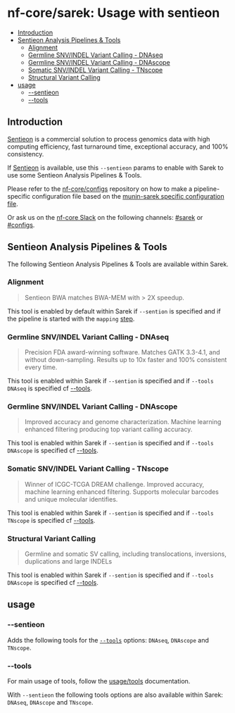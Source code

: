 # nf-core/sarek: Usage with sentieon <!-- omit in toc -->

- [Introduction](#introduction)
- [Sentieon Analysis Pipelines & Tools](#sentieon-analysis-pipelines--tools)
  - [Alignment](#alignment)
  - [Germline SNV/INDEL Variant Calling - DNAseq](#germline-snvindel-variant-calling---dnaseq)
  - [Germline SNV/INDEL Variant Calling - DNAscope](#germline-snvindel-variant-calling---dnascope)
  - [Somatic SNV/INDEL Variant Calling - TNscope](#somatic-snvindel-variant-calling---tnscope)
  - [Structural Variant Calling](#structural-variant-calling)
- [usage](#usage)
  - [--sentieon](#--sentieon)
  - [--tools](#--tools)

## Introduction

[Sentieon](https://www.sentieon.com/) is a commercial solution to process genomics data with high computing efficiency, fast turnaround time, exceptional accuracy, and 100% consistency.

If [Sentieon](https://www.sentieon.com/) is available, use this `--sentieon` params to enable with Sarek to use some Sentieon Analysis Pipelines & Tools.

Please refer to the [nf-core/configs](https://github.com/nf-core/configs#adding-a-new-pipeline-specific-config) repository on how to make a pipeline-specific configuration file based on the [munin-sarek specific configuration file](https://github.com/nf-core/configs/blob/master/conf/pipeline/sarek/munin.config).

Or ask us on the [nf-core Slack](http://nf-co.re/join/slack) on the following channels: [#sarek](https://nfcore.slack.com/channels/sarek) or [#configs](https://nfcore.slack.com/channels/configs).

## Sentieon Analysis Pipelines & Tools

The following Sentieon Analysis Pipelines & Tools are available within Sarek.

### Alignment

> Sentieon BWA matches BWA-MEM with > 2X speedup.

This tool is enabled by default within Sarek if `--sention` is specified and if the pipeline is started with the `mapping` [step](usage.md#--step).

### Germline SNV/INDEL Variant Calling - DNAseq

> Precision FDA award-winning software.
> Matches GATK 3.3-4.1, and without down-sampling. 
> Results up to 10x faster and 100% consistent every time.

This tool is enabled within Sarek if `--sention` is specified and if `--tools DNAseq` is specified cf [--tools](#--tools).

### Germline SNV/INDEL Variant Calling - DNAscope

> Improved accuracy and genome characterization.
> Machine learning enhanced filtering producing top variant calling accuracy.

This tool is enabled within Sarek if `--sention` is specified and if `--tools DNAscope` is specified cf [--tools](#--tools).

### Somatic SNV/INDEL Variant Calling - TNscope

> Winner of ICGC-TCGA DREAM challenge.
> Improved accuracy, machine learning enhanced filtering.
> Supports molecular barcodes and unique molecular identifies.

This tool is enabled within Sarek if `--sention` is specified and if `--tools TNscope` is specified cf [--tools](#--tools).

### Structural Variant Calling

> Germline and somatic SV calling, including translocations, inversions, duplications and large INDELs

This tool is enabled within Sarek if `--sention` is specified and if `--tools DNAscope` is specified cf [--tools](#--tools).

## usage

### --sentieon

Adds the following tools for the [`--tools`](#--tools) options: `DNAseq`, `DNAscope` and `TNscope`.

### --tools

For main usage of tools, follow the [usage/tools](usage.md#--tools) documentation.

With `--sentieon` the following tools options are also available within Sarek: `DNAseq`, `DNAscope` and `TNscope`.
